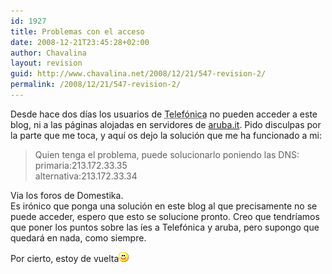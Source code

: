 ```yaml
---
id: 1927
title: Problemas con el acceso
date: 2008-12-21T23:45:28+02:00
author: Chavalina
layout: revision
guid: http://www.chavalina.net/2008/12/21/547-revision-2/
permalink: /2008/12/21/547-revision-2/
---
```

Desde hace dos d&iacute;as los usuarios de <acronym title="Timofónica">Telefónica</acronym> no pueden acceder a este blog, ni a las páginas alojadas en servidores de <a href="http://www.aruba.it" target="_blank">aruba.it</a>. Pido disculpas por la parte que me toca, y aqu&iacute; os dejo la solución que me ha funcionado a mi:

> Quien tenga el problema, puede solucionarlo poniendo las DNS:  
> primaria:213.172.33.35  
> alternativa:213.172.33.34

Via los foros de Domestika.  
Es irónico que ponga una solución en este blog al que precisamente no se puede acceder, espero que esto se solucione pronto. Creo que tendr&iacute;amos que poner los puntos sobre las &iacute;es a Telefónica y aruba, pero supongo que quedará en nada, como siempre.

Por cierto, estoy de vuelta![emo](/imagenes/emoticonos/sonrisa.gif)